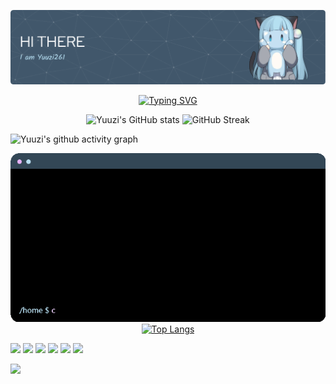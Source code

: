 ![Header](https://github.com/Yuuzi261/Yuuzi261/blob/main/img/github-header-image.png)

<p align="center">
<a href="https://git.io/typing-svg"><img src="https://readme-typing-svg.demolab.com?font=Fira+Code&size=16&pause=1000&color=B7E0F3&center=true&vCenter=true&width=435&lines=I+haven't+decided+what+to+write+here+yet+%3Ap" alt="Typing SVG" /></a>
</p>

<p align="center">
<img src="https://github-readme-stats-yuuzi261s-projects.vercel.app/api?username=yuuzi261&show_icons=true&hide_border=true&title_color=b7e0f3&text_color=8ab0c6&icon_color=c6c6c6&bg_color=0d1117&include_all_commits=true&rank_icon=github" alt="Yuuzi's GitHub stats" />
<img src="https://streak-stats.demolab.com?user=yuuzi261&theme=dark&mode=weekly&background=EBEBEB00&fire=B7E0F3&currStreakNum=AEE5FF&sideLabels=B7E0F3&sideNums=B7E0F3&ring=B7E0F3&currStreakLabel=AEE5FF&border=EBEBEB00" alt="GitHub Streak" />
</p>

![Yuuzi's github activity graph](https://github-readme-activity-graph.vercel.app/graph?username=yuuzi261&custom_title=Contribution%20Graph&theme=github-compact&line=8ab0c6&point=b7e0f3&hide_border=true)

<p align="center">
<img src="https://github.com/Yuuzi261/Yuuzi261/blob/main/img/terminal.gif" alt="Terminal GIF" />
<a href="https://github.com/yuuzi261?tab=repositories"><img src="https://github-readme-stats-yuuzi261s-projects.vercel.app/api/top-langs/?username=yuuzi261&layout=donut-vertical&hide_border=true&title_color=b7e0f3&text_color=8ab0c6&bg_color=0d1117" alt="Top Langs" /></a>
</p>

![](https://img.shields.io/badge/OS-Windows-informational?style=flat&logo=Windows&logoColor=white&color=b7e0f3)
![](https://img.shields.io/badge/Editer-vscode-informational?style=flat&logo=visualstudiocode&logoColor=white&color=b7e0f3)
![](https://img.shields.io/badge/Code-Python-informational?style=flat&logo=Python&logoColor=white&color=b7e0f3)
![](https://img.shields.io/badge/Code-C-informational?style=flat&logo=c&logoColor=white&color=b7e0f3)
![](https://img.shields.io/badge/Code-C++-informational?style=flat&logo=cplusplus&logoColor=white&color=b7e0f3)
![](https://img.shields.io/badge/Shell-wt-informational?style=flat&logo=windowsterminal&logoColor=white&color=b7e0f3)

[![](https://raw.githubusercontent.com/Yuuzi261/Yuuzi261/main/img/nachoneko.png)](https://github.com/Yuuzi261/Yuuzi261/tree/main/md/declaration.md)
